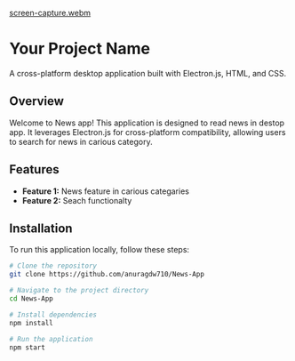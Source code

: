 [screen-capture.webm](https://github.com/anuragdw710/News-App/assets/78266752/0b1da465-d4e1-4a97-9844-03e2ec0ff471)


# Your Project Name

A cross-platform desktop application built with Electron.js, HTML, and CSS.

## Overview

Welcome to News app! This application is designed to read news in destop app. 
It leverages Electron.js for cross-platform compatibility, allowing users to search for news in carious category.

## Features

- **Feature 1:** News feature in carious categaries
- **Feature 2:** Seach functionalty

## Installation

To run this application locally, follow these steps:

```bash
# Clone the repository
git clone https://github.com/anuragdw710/News-App

# Navigate to the project directory
cd News-App

# Install dependencies
npm install

# Run the application
npm start

